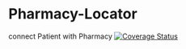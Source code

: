 # Pharmacy-Locator
connect Patient with Pharmacy
[![Coverage Status](https://coveralls.io/repos/github/TuyizeeAnastase/Pharmacy-Locator/badge.svg?branch=develop)](https://coveralls.io/github/TuyizeeAnastase/Pharmacy-Locator?branch=develop)
